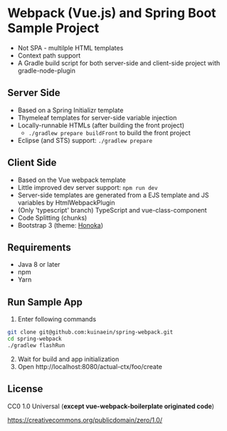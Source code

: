 # Webpack (Vue.js) and Spring Boot Sample Project
* Not SPA - multilple HTML templates
* Context path support
* A Gradle build script for both server-side and client-side project with gradle-node-plugin

## Server Side
* Based on a Spring Initializr template
* Thymeleaf templates for server-side variable injection
* Locally-runnable HTMLs (after building the front project)
  * `./gradlew prepare buildFront` to build the front project
* Eclipse (and STS) support: `./gradlew prepare`

## Client Side
* Based on the Vue webpack template
* Little improved dev server support: `npm run dev`
* Server-side templates are generated from a EJS template and JS variables by HtmlWebpackPlugin
* (Only 'typescript' branch) TypeScript and vue-class-component
* Code Splitting (chunks)
* Bootstrap 3 (theme: [Honoka](http://honokak.osaka/bootstrap.html))

## Requirements
* Java 8 or later
* npm
* Yarn

## Run Sample App
1. Enter following commands
  ``` bash
  git clone git@github.com:kuinaein/spring-webpack.git
  cd spring-webpack
  ./gradlew flashRun
  ```
2. Wait for build and app initialization
3. Open http://localhost:8080/actual-ctx/foo/create

## License
CC0 1.0 Universal (**except vue-webpack-boilerplate originated code**)

https://creativecommons.org/publicdomain/zero/1.0/
